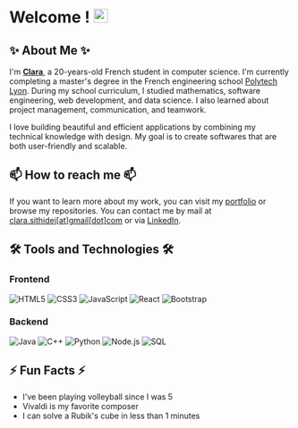 # Welcome ! <img src="https://emojis.slackmojis.com/emojis/images/1536351075/4594/blob-wave.gif" width="25"/>

## ✨ About Me ✨

I'm [**Clara**](https://sithidej-clara.fr), a 20-years-old French student in computer science. I'm currently completing a master's degree in the French engineering school [Polytech Lyon](https://polytech.univ-lyon1.fr/). During my school curriculum, I studied mathematics, software engineering, web development, and data science. I also learned about project management, communication, and teamwork.

I love building beautiful and efficient applications by combining my technical knowledge with design. My goal is to create softwares that are both user-friendly and scalable. 


## 📫 How to reach me 📫

If you want to learn more about my work, you can visit my [portfolio](https://sithidej-clara.fr) or browse my repositories.
You can contact me by mail at [clara.sithidej[at]gmail[dot]com](mailto:clara.sithidej@gmail.com) or via [LinkedIn](https://www.linkedin.com/in/clara-sithidej-a10503268/).

## 🛠️ Tools and Technologies 🛠️

### Frontend
![HTML5](https://img.shields.io/badge/html5-%23E34F26.svg?style=for-the-badge&logo=html5&logoColor=white)
![CSS3](https://img.shields.io/badge/css3-%231572B6.svg?style=for-the-badge&logo=css3&logoColor=white)
![JavaScript](https://img.shields.io/badge/javascript-%23323330.svg?style=for-the-badge&logo=javascript&logoColor=%23F7DF1E)
![React](https://img.shields.io/badge/react-%2320232a.svg?style=for-the-badge&logo=react&logoColor=%2361DAFB)
![Bootstrap](https://img.shields.io/badge/Bootstrap-563D7C?style=for-the-badge&logo=bootstrap&logoColor=white)

### Backend

![Java](https://img.shields.io/badge/java-%23ED8B00.svg?style=for-the-badge&logo=openjdk&logoColor=white)
![C++](https://img.shields.io/badge/c++-%2300599C.svg?style=for-the-badge&logo=c%2B%2B&logoColor=white)
![Python](https://img.shields.io/badge/python-%2314354C.svg?style=for-the-badge&logo=python&logoColor=white)
![Node.js](https://img.shields.io/badge/node.js-6DA55F?style=for-the-badge&logo=node.js&logoColor=white)
![SQL](https://img.shields.io/badge/SQL-00000F?style=for-the-badge&logo=postgresql&logoColor=white)


## ⚡ Fun Facts ⚡
- I've been playing volleyball since I was 5
- Vivaldi is my favorite composer
- I can solve a Rubik's cube in less than 1 minutes
